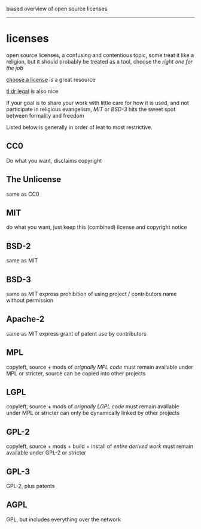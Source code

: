 biased overview of open source licenses

---

# licenses

open source licenses,
a confusing and contentious topic,
some treat it like a religion,
but it should probably be treated as a tool,
choose the _right one for the job_

[choose a license](https://choosealicense.com/appendix/) is a great resource

[tl;dr legal](https://tldrlegal.com/) is also nice

If your goal is to share your work with little care for how it is used,
and not participate in religious evangelism,
_MIT_ or _BSD-3_ hits the sweet spot between formality and freedom

Listed below is generally in order of leat to most restrictive.

## CC0

Do what you want,
disclaims copyright

## The Unlicense

same as CC0

## MIT

do what you want,
just keep this (combined) license and copyright notice

## BSD-2

same as MIT

## BSD-3

same as MIT
express prohibition of using project / contributors name without permission

## Apache-2

same as MIT
express grant of patent use by contributors

## MPL

copyleft,
source + mods of _orignally MPL code_ must remain available under MPL or stricter,
source can be copied into other projects

## LGPL

copyleft,
source + mods of _orignally LGPL code_ must remain available under MPL or stricter
can only be dynamically linked by other projects

## GPL-2

copyleft,
source + mods + build + install of _entire derived work_ must remain available under GPL-2 or stricter

## GPL-3

GPL-2,
plus patents

## AGPL

GPL, but includes everything over the network
